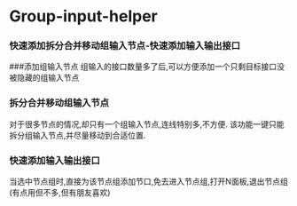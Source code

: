 # Group-input-helper
### 快速添加拆分合并移动组输入节点-快速添加输入输出接口

###添加组输入节点
组输入的接口数量多了后,可以方便添加一个只剩目标接口没被隐藏的组输入节点

### 拆分合并移动组输入节点
对于很多节点的情况,却只有一个组输入节点,连线特别多,不方便.
该功能一键只能拆分组输入节点,并尽量移动到合适位置.

### 快速添加输入输出接口
当选中节点组时,直接为该节点组添加节口,免去进入节点组,打开N面板,退出节点组(有点用但不多,但有朋友喜欢)
